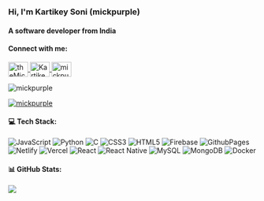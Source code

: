 ### Hi, I'm Kartikey Soni (mickpurple)
#### A software developer from India

#### Connect with me:
<p align="left">
  <a href="https://twitter.com/theMickpurple" target="blank">
    <img align="center" src="https://raw.githubusercontent.com/rahuldkjain/github-profile-readme-generator/master/src/images/icons/Social/twitter.svg" alt="theMickpurple" height="30" width="40" />
  </a>
  <a href="[https://linkedin.com/in/dhruva bhat](https://www.linkedin.com/in/kartikey-soni-a0b527220/)" target="blank">
    <img align="center" src="https://raw.githubusercontent.com/rahuldkjain/github-profile-readme-generator/master/src/images/icons/Social/linked-in-alt.svg" alt="Kartikey Soni" height="30" width="40" />
  </a>
  <a href="https://instagram.com/mickpurple" target="blank">
    <img align="center" src="https://raw.githubusercontent.com/rahuldkjain/github-profile-readme-generator/master/src/images/icons/Social/instagram.svg" alt="mickpurple" height="30" width="40" />
  </a>
</p>

<p align="left"> <img src="https://komarev.com/ghpvc/?username=mickpurple&label=Profile%20views&color=7733cc&style=plastic" alt="mickpurple" /> </p>

<p align="left"> 
  <a href="https://github.com/ryo-ma/github-profile-trophy">
    <img src="https://github-profile-trophy.vercel.app/?username=mickpurple&theme=radical" alt="mickpurple" />
  </a>
</p>

#### 💻 Tech Stack:
![JavaScript](https://img.shields.io/badge/javascript-%23323330.svg?style=plastic&logo=javascript&logoColor=%23F7DF1E) ![Python](https://img.shields.io/badge/python-3670A0?style=plastic&logo=python&logoColor=ffdd54) ![C](https://img.shields.io/badge/c-%2300599C.svg?style=plastic&logo=c&logoColor=white) ![CSS3](https://img.shields.io/badge/css3-%231572B6.svg?style=plastic&logo=css3&logoColor=white) ![HTML5](https://img.shields.io/badge/html5-%23E34F26.svg?style=plastic&logo=html5&logoColor=white) ![Firebase](https://img.shields.io/badge/firebase-%23039BE5.svg?style=plastic&logo=firebase) ![GithubPages](https://img.shields.io/badge/github%20pages-121013?style=plastic&logo=github&logoColor=white) ![Netlify](https://img.shields.io/badge/netlify-%23000000.svg?style=plastic&logo=netlify&logoColor=#00C7B7) ![Vercel](https://img.shields.io/badge/vercel-%23000000.svg?style=plastic&logo=vercel&logoColor=white) ![React](https://img.shields.io/badge/react-%2320232a.svg?style=plastic&logo=react&logoColor=%2361DAFB) ![React Native](https://img.shields.io/badge/react_native-%2320232a.svg?style=plastic&logo=react&logoColor=%2361DAFB) ![MySQL](https://img.shields.io/badge/mysql-%2300000f.svg?style=plastic&logo=mysql&logoColor=white) ![MongoDB](https://img.shields.io/badge/MongoDB-%234ea94b.svg?style=plastic&logo=mongodb&logoColor=white) ![Docker](https://img.shields.io/badge/docker-%230db7ed.svg?style=plastic&logo=docker&logoColor=white)

#### 📊 GitHub Stats:
<!---
![](https://github-readme-stats.vercel.app/api?username=mickpurple&theme=radical&hide_border=false&include_all_commits=true&count_private=true)<br/>
![](https://github-readme-streak-stats.herokuapp.com/?user=mickpurple&theme=radical&hide_border=false)<br/>
-->
![](https://github-readme-stats.vercel.app/api/top-langs/?username=mickpurple&theme=radical&hide_border=false&include_all_commits=true&count_private=true&layout=compact)
